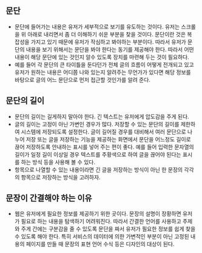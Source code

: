 ## 문단
- 문단에 들어가는 내용은 유저가 세부적으로 보기를 유도하는 것이다. 유저는 스크롤을 위 아래로 내리면서 좀 더 이해하기 쉬운 부분을 찾을 것이다. 문단이란 것은 복잡성을 가지고 있기 때문에 유저가 작심하고 봐야하는 부분이다. 따라서 유저가 문단의 내용을 보기 위해서는 문단을 봐야 한다는 동기를 제공해야 한다. 따라서 어떤 내용이 해당 문단에 있는 것인지 알수 있도록 장치를 마련해 두는 것이 필요하다.
- 예를 들어 각 문단의 큰 타이틀을 둔다던가 전체 글의 흐름이 어떻게 전개되고 있고 유저가 원하는 내용은 어디쯤 나와 있는지 알려주는 무언가가 있다면 해당 정보를 바탕으로 글의 어느 문단으로 먼저 접근할 것인가를 알려 준다.

## 문단의 길이
- 문단의 길이는 길게하지 말아야 한다. 긴 텍스트는 유저에게 압도감을 주게 된다.
- 글의 길이는 고정이 아닌 가변인 경우가 많다. 저장할 수 있는 문단의 길이를 제한하여 시스템에 저장되도록 설정한다. 글이 길어질 경우를 대비해서 여러 문단으로 나누어 저장 또는 글을 저장하는 기능을 제공하는 화면에서 문단을 어느정도 길이로 끊어 저장하도록 안내하는 표시를 넣어 주는 편이 좋다. 예를 들어 입력한 문자열의 길이가 일정 길이 이상일 경우 텍스트를 주황색으로 하여 글을 끊어야 된다는 표시를 하는 방식 등을 사용해 볼 수 있다.
- 항목으로 나열할 수 있는 내용이라면 긴 글을 저장하는 방식이 아닌 한 문장의 각각의 항목으로 저장하는 방식을 고려하자.

## 문장이 간결해야 하는 이유
- 웹은 유저에게 필요한 정보를 제공하기 위한 곳이다. 문장의 설명이 장황하면 유저가 필요로 하는 내용을 탐색하기 어려워진다. 따라서 간결한 언어를 사용하고 주제와 주게 간에는 구분감을 줄 수 있도록 문단을 짜서 유저가 필요한 정보를 쉽게 찾을 수 있도록 해야 한다. 특히 서비스의 데이터에 의한 가변적인 부분이 아닌 고정된 내용의 페이지를 만들 때 문장의 표현 언어 수식 등은 디자인의 대상이 된다.
